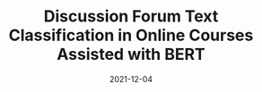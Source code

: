 ---
title: "Discussion Forum Text Classification in Online Courses Assisted with BERT"
collection: publications
category: conferences
permalink: /publication/2021-12-04
excerpt: ''
date: 2021-12-04
venue: 'Taiwan Association for Educational Communications and Technology Conference 2021'
paperurl: ''
citation: 'Yin-Fung Luk, Ken-Zen Chen, Liang Lee. (2021). &quot;Discussion Forum Text Classification in Online Courses Assisted with BERT.&quot; <i>Taiwan Association for Educational Communications and Technology Conference</i>.'
---